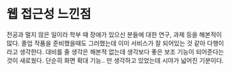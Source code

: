 # 웹 접근성 느낀점

전공과 멀지 않은 일이라 학부 때 장애가 있으신 분들에 대한 연구, 과제 등을 해본적이 많다.
졸업 작품을 준비했을때도 그러했는데 이미 서비스가 잘 되어있는 것 같아 다행이라고 생각한다.
대비를 줄 생각은 해본적 없는데 생각보다 좋은 보조 기능이 되어준다는 것이 새로웠다.
단순히 화면 확대 기능.. 만 생각하고 있었는데 시야가 넓어진 기분이다.